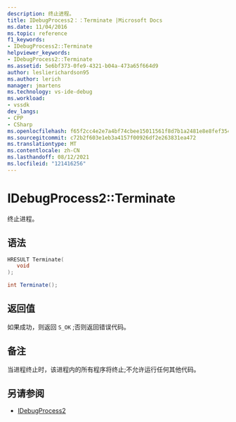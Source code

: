 ```yaml
---
description: 终止进程。
title: IDebugProcess2：：Terminate |Microsoft Docs
ms.date: 11/04/2016
ms.topic: reference
f1_keywords:
- IDebugProcess2::Terminate
helpviewer_keywords:
- IDebugProcess2::Terminate
ms.assetid: 5e6bf373-0fe9-4321-b04a-473a65f664d9
author: leslierichardson95
ms.author: lerich
manager: jmartens
ms.technology: vs-ide-debug
ms.workload:
- vssdk
dev_langs:
- CPP
- CSharp
ms.openlocfilehash: f65f2cc4e2e7a4bf74cbee15011561f8d7b1a2481e8e8fef3540a842ff2282a7
ms.sourcegitcommit: c72b2f603e1eb3a4157f00926df2e263831ea472
ms.translationtype: MT
ms.contentlocale: zh-CN
ms.lasthandoff: 08/12/2021
ms.locfileid: "121416256"
---
```

# <a name="idebugprocess2terminate"></a>IDebugProcess2::Terminate
终止进程。

## <a name="syntax"></a>语法

```cpp
HRESULT Terminate( 
   void 
);
```

```csharp
int Terminate();
```

## <a name="return-value"></a>返回值
 如果成功，则返回 `S_OK` ;否则返回错误代码。

## <a name="remarks"></a>备注
 当进程终止时，该进程内的所有程序将终止;不允许运行任何其他代码。

## <a name="see-also"></a>另请参阅
- [IDebugProcess2](../../../extensibility/debugger/reference/idebugprocess2.md)
